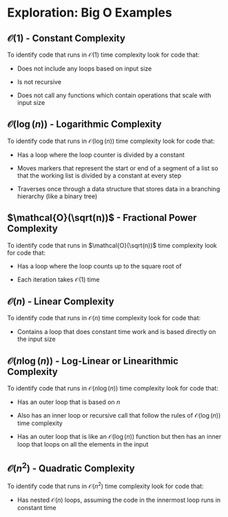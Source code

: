 # Exploration: Big O Examples

## $\mathcal{O}(1)$ - Constant Complexity

To identify code that runs in $\mathcal{O}(1)$ time complexity look for code that:

- Does not include any loops based on input size

- Is not recursive

- Does not call any functions which contain operations that scale with input size



## $\mathcal{O}(\log(n))$ - Logarithmic Complexity

To identify code that runs in $\mathcal{O}(\log(n))$ time complexity look for code that:

- Has a loop where the loop counter is divided by a constant

- Moves markers that represent the start or end of a segment of a list so that the working list is divided by a constant at every step

- Traverses once through a data structure that stores data in a branching hierarchy (like a binary tree)


## $\mathcal{O}(\sqrt(n))$ - Fractional Power Complexity

To identify code that runs in $\mathcal{O}(\sqrt(n))$ time complexity look for code that:

- Has a loop where the loop counts up to the square root of 

- Each iteration takes $\mathcal{O}(1)$ time


## $\mathcal{O}(n)$ - Linear Complexity

To identify code that runs in $\mathcal{O}(n)$ time complexity look for code that:

- Contains a loop that does constant time work and is based directly on the input size


## $\mathcal{O}(n \log(n))$ - Log-Linear or Linearithmic Complexity

To identify code that runs in $\mathcal{O}(n \log(n))$ time complexity look for code that:

- Has an outer loop that is based on $n$

- Also has an inner loop or recursive call that follow the rules of $\mathcal{O}(\log(n))$ time complexity

- Has an outer loop that is like an $\mathcal{O}(\log(n))$ function but then has an inner loop that loops on all the elements in the input


## $\mathcal{O}(n^2)$ - Quadratic Complexity

To identify code that runs in $\mathcal{O}(n^2)$ time complexity look for code that: 

- Has nested $\mathcal{O}(n)$ loops, assuming the code in the innermost loop runs in constant time





